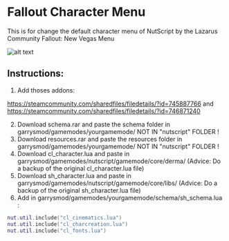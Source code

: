 # Fallout Character Menu

This is for change the default character menu of NutScript by the Lazarus Community Fallout: New Vegas Menu

![alt text](https://image.ibb.co/bzkiD7/20180210134327_1.jpg "Menu")

## Instructions:

1) Add thoses addons:

https://steamcommunity.com/sharedfiles/filedetails/?id=745887766 and https://steamcommunity.com/sharedfiles/filedetails/?id=746871240

2) Download schema.rar and paste the schema folder in garrysmod/gamemodes/yourgamemode/	NOT IN "nutscript" FOLDER !
3) Download resources.rar and paste the resources folder in garrysmod/gamemodes/yourgamemode/	NOT IN "nutscript" FOLDER !
4) Download cl_character.lua and paste in garrysmod/gamemodes/nutscript/gamemode/core/derma/ (Advice: Do a backup of the original cl_character.lua file)
5) Download sh_character.lua and paste in garrysmod/gamemodes/nutscript/gamemode/core/libs/ (Advice: Do a backup of the original sh_character.lua file)
6) Add in garrysmod/gamemodes/yourgamemode/schema/sh_schema.lua :

```lua
nut.util.include("cl_cinematics.lua")
nut.util.include("cl_charcreation.lua")
nut.util.include("cl_fonts.lua")
```
